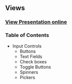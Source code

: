 ## Views
### [View Presentation online](http://rawgit.com/TelerikAcademy/Mobile-Applications-for-Android/master/Topics/04.%20Views/slides/index.html)
### Table of Contents
- Input Controls
  - Buttons
  - Text Fields
  - Check boxes
  - Toggle Buttons
  - Spinners
  - Pickers
